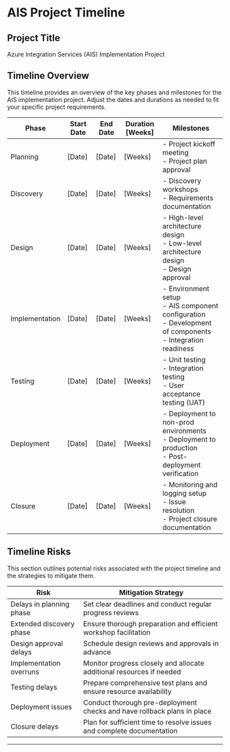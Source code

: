# AIS Project Timeline

## Project Title
Azure Integration Services (AIS) Implementation Project

## Timeline Overview
This timeline provides an overview of the key phases and milestones for the AIS implementation project. Adjust the dates and durations as needed to fit your specific project requirements.

| Phase          | Start Date | End Date   | Duration [Weeks] | Milestones                          |
|----------------|------------|------------|------------------|-------------------------------------|
| Planning       | [Date]     | [Date]     | [Weeks]                | - Project kickoff meeting <br> - Project plan approval |
| Discovery      | [Date]     | [Date]     | [Weeks]                | - Discovery workshops <br> - Requirements documentation |
| Design         | [Date]     | [Date]     |  [Weeks]                | - High-level architecture design <br> - Low-level architecture design <br> - Design approval |
| Implementation | [Date]     | [Date]     |  [Weeks]                | - Environment setup <br> - AIS component configuration <br> - Development of components <br> - Integration readiness |
| Testing        | [Date]     | [Date]     |  [Weeks]                | - Unit testing <br> - Integration testing <br> - User acceptance testing (UAT) |
| Deployment     | [Date]     | [Date]     |  [Weeks]                | - Deployment to non-prod environments <br> - Deployment to production <br> - Post-deployment verification |
| Closure        | [Date]     | [Date]     |  [Weeks]                | - Monitoring and logging setup <br> - Issue resolution <br> - Project closure documentation |

## Timeline Risks
This section outlines potential risks associated with the project timeline and the strategies to mitigate them.

| Risk                       | Mitigation Strategy                      |
|----------------------------|------------------------------------------|
| Delays in planning phase   | Set clear deadlines and conduct regular progress reviews |
| Extended discovery phase   | Ensure thorough preparation and efficient workshop facilitation |
| Design approval delays     | Schedule design reviews and approvals in advance |
| Implementation overruns    | Monitor progress closely and allocate additional resources if needed |
| Testing delays             | Prepare comprehensive test plans and ensure resource availability |
| Deployment issues          | Conduct thorough pre-deployment checks and have rollback plans in place |
| Closure delays             | Plan for sufficient time to resolve issues and complete documentation |

---